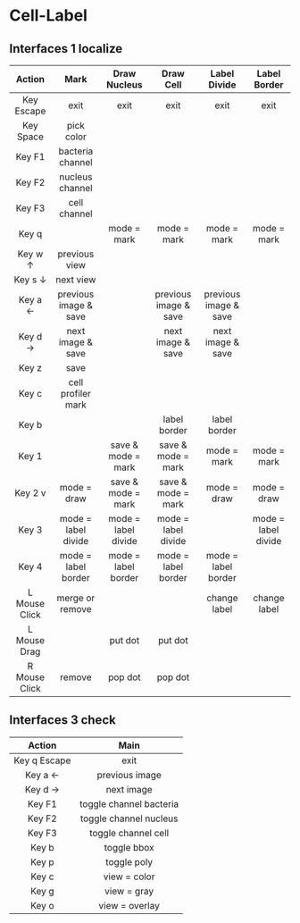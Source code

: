 # Cell-Label

## Interfaces 1 localize
Action  | Mark | Draw Nucleus | Draw Cell | Label Divide | Label Border | 
| :---: | :---: | :---: | :---: | :---: | :---:
Key Escape | exit | exit | exit | exit | exit
Key Space |  pick color | | | | 
Key F1 | bacteria channel | | | | 
Key F2 | nucleus channel | | | | 
Key F3 | cell channel | | | | 
Key q | | mode = mark | mode = mark | mode = mark | mode = mark | 
Key w ↑ | previous view | | | | 
Key s ↓ | next view | | | | 
Key a ← | previous image & save | | previous image & save | previous image & save | 
Key d → | next image & save | | next image & save | next image & save | 
Key z | save | | | | 
Key c | cell profiler mark | | | | 
Key b | | | label border | label border | 
Key 1 | | save & mode = mark | save & mode = mark | mode = mark | mode = mark | 
Key 2 v | mode = draw | save & mode = mark | save & mode = mark | mode = draw | mode = draw | 
Key 3 | mode = label divide | mode = label divide | mode = label divide | | mode = label divide | 
Key 4 | mode = label border | mode = label border | mode = label border | mode = label border | | 
L Mouse Click | merge or remove | | | change label | change label
L Mouse Drag | | put dot | put dot | | 
R Mouse Click | remove | pop dot | pop dot | | 

## Interfaces 3 check
Action  | Main
| :---: | :---:
Key q Escape | exit
Key a ← |  previous image
Key d → | next image
Key F1 | toggle channel bacteria
Key F2 | toggle channel nucleus
Key F3 | toggle channel cell
Key b | toggle bbox
Key p | toggle poly
Key c | view = color
Key g | view = gray
Key o | view = overlay

